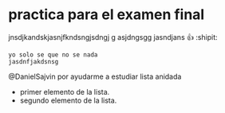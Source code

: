 # practica para el examen final
jnsdjkandskjasnjfkndsngjsdngj g asjdngsgg jasndjans :+1: :shipit:
```
yo solo se que no se nada
jasdnfjakdsnsg
```
@DanielSajvin por ayudarme a estudiar
lista anidada
- primer elemento de la lista.
- segundo elemento de la lista.